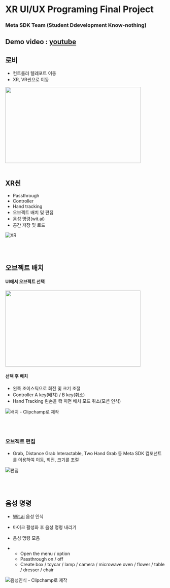 # XR UI/UX Programing Final Project

### Meta SDK Team (Student Ddevelopment Know-nothing)

Demo video : [youtube](https://www.youtube.com/watch?v=roQkJPKeeOI)
----

## 로비

- 컨트롤러 텔레포트 이동
- XR, VR씬으로 이동

<img src="https://github.com/toproof25/XR_Project/assets/41888060/9e05783f-f7b7-4d40-916a-d4f36f044233"  width="426" height="240"/>

<br/>
<br/>

## XR씬

- Passthrough
- Controller
- Hand tracking
- 오브젝트 배치 및 편집
- 음성 명령(wit.ai)
- 공간 저장 및 로드

![XR](https://github.com/toproof25/XR_Project/assets/41888060/9da02f0e-c5a7-4395-ae65-55f708efea39)

<br/>
<br/>

## 오브젝트 배치

#### UI에서 오브젝트 선택
<img src="https://github.com/toproof25/XR_Project/assets/41888060/79843ccc-6ef0-485c-9681-a2c738ffc536"  width="426" height="240"/>

#### 선택 후 배치

- 왼쪽 조이스틱으로 회전 및 크기 조절
- Controller A key(배치) / B key(취소)
- Hand Tracking 왼손을 쫙 피면 배치 모드 취소(모션 인식)

![배치 - Clipchamp로 제작](https://github.com/toproof25/XR_Project/assets/41888060/6eed0844-4258-479d-a342-8b477b025c1b)

<br/>
<br/>

### 오브젝트 편집

- Grab, Distance Grab Interactable, Two Hand Grab 등 Meta SDK 컴포넌트를 이용하여 이동, 회전, 크기를 조절

![편집](https://github.com/toproof25/XR_Project/assets/41888060/f013c684-ca0d-42c8-a60c-1b2ef2ff4fc2)


<br/>
<br/>

## 음성 명령

- [Wit.ai](https://wit.ai/) 음성 인식
- 마이크 활성화 후 음성 명령 내리기

- 음성 명령 모음
- - Open the menu / option
  - Passthrough on / off
  - Create box / toycar / lamp / camera / microwave oven / flower / table / dresser / chair

![음성인식 - Clipchamp로 제작](https://github.com/toproof25/XR_Project/assets/41888060/8fe67a5f-ed31-45d2-8c01-d9f849011208)


<br/>
<br/>



